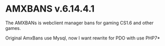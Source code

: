 # AMXBANS v.6.14.4.1
The AMXBANs is webclient manager bans for gaming CS1.6 and other games.

Original AmxBans use Mysql, now I want rewrite for PDO with use PHP7*
